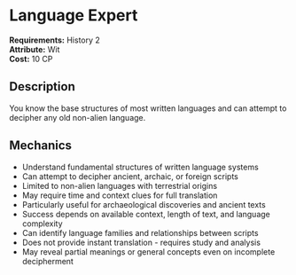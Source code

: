 # Language Expert

**Requirements:** History 2  
**Attribute:** Wit  
**Cost:** 10 CP  

## Description
You know the base structures of most written languages and can attempt to decipher any old non-alien language.

## Mechanics
- Understand fundamental structures of written language systems
- Can attempt to decipher ancient, archaic, or foreign scripts
- Limited to non-alien languages with terrestrial origins
- May require time and context clues for full translation
- Particularly useful for archaeological discoveries and ancient texts
- Success depends on available context, length of text, and language complexity
- Can identify language families and relationships between scripts
- Does not provide instant translation - requires study and analysis
- May reveal partial meanings or general concepts even on incomplete decipherment